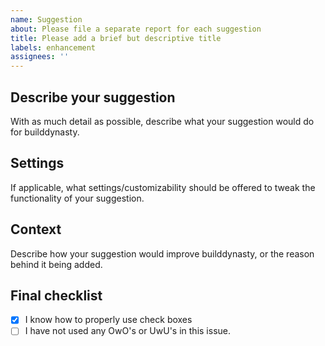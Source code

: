 ```yaml
---
name: Suggestion
about: Please file a separate report for each suggestion
title: Please add a brief but descriptive title
labels: enhancement
assignees: ''
---
```


## Describe your suggestion
With as much detail as possible, describe what your suggestion would do for builddynasty.

## Settings
If applicable, what settings/customizability should be offered to tweak the functionality of your suggestion.

## Context
Describe how your suggestion would improve builddynasty, or the reason behind it being added.

## Final checklist
- [x] I know how to properly use check boxes 
- [ ] I have not used any OwO's or UwU's in this issue.
